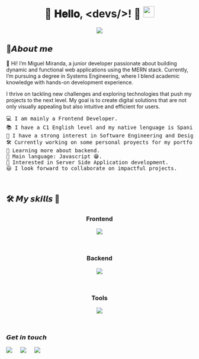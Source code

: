 <h1 align="center">
👋 𝐇𝐞𝐥𝐥𝐨, &lt;devs/&gt;! 🚀  
	<img src="https://media.giphy.com/media/hvRJCLFzcasrR4ia7z/giphy.gif" width="30">
</h1>
<p align="center">
<a href="https://github.com/DenverCoder1/readme-typing-svg">
  <img src="https://readme-typing-svg.herokuapp.com?lines=Systems+Engineering+Student;MERN+Stack+Web+Developer;UX%20/%20UI%20%20Enthusiast;Always%20learning%20new%20things&center=true&width=500&height=40">
</a>
	
</p>
<h2>🌱𝘼𝙗𝙤𝙪𝙩 𝙢𝙚</h2>
<p>
    👋 Hi! I’m Miguel Miranda, a junior developer passionate about building dynamic and functional web applications using the MERN stack. Currently, I’m pursuing a degree in Systems Engineering, where I blend academic knowledge with hands-on development experience.

I thrive on tackling new challenges and exploring technologies that push my projects to the next level. My goal is to create digital solutions that are not only visually appealing but also intuitive and efficient for users.
</p>
<pre>
💻 I am mainly a Frontend Developer.
📚 I have a C1 English level and my native lenguage is Spanish.
📝 I have a strong interest in Software Engineering and Design.
🛠️ Currently working on some personal proyects for my portfolio.
🌱 Learning more about backend.
🌟 Main language: Javascript 😁.
🚩 Interested in Server Side Application development.
😃 I look forward to collaborate on impactful projects.
</pre>
<br/>
<h2 >
  🛠️ 𝙈𝙮 𝙨𝙠𝙞𝙡𝙡𝙨 🔧
</h2>

   <h3 align="center">Frontend</h3>
<p align="center">
  <a href="https://skillicons.dev">
    <img src="https://skillicons.dev/icons?i=html,css,javascript,typescript,react,redux,tailwind,sass&perline=14" />
  </a>
</p>
<br/>
  <h3 align="center">Backend</h3>
<p align="center">
  <a href="https://skillicons.dev">
    <img src="https://skillicons.dev/icons?i=mongo,firebase,express,postgresql,nodejs&perline=14" />
  </a>
</p>
<br/>
  <h3 align="center">Tools</h3>
<p align="center">
  <a href="https://skillicons.dev">
    <img src="https://skillicons.dev/icons?i=git,github,pnpm,vscode,vite,jest,babel,postman,gulp,mui,figma&perline=14" />
  </a>
</p>
<br/>
<h3>𝙂𝙚𝙩 𝙞𝙣 𝙩𝙤𝙪𝙘𝙝</h3>
<a target="_blank" href="https://www.linkedin.com/in/mirchez/"><img src="https://img.shields.io/badge/-LinkedIn-0077B5?style=for-the-badge&logo=Linkedin&logoColor=white"></img></a>
&emsp;
<a target="_blank" href="mailto:mmirandasanchez16@gmail.com"
><img src="https://img.shields.io/badge/-Gmail-D14836?style=for-the-badge&logo=Gmail&logoColor=white"></img></a>
&emsp;
<a target="_blank" href="https://www.instagram.com/mirchez_/"><img src="https://img.shields.io/badge/Instagram-1DA1F2?style=for-the-badge&logo=Twitter&logoColor=white"></img></a>
